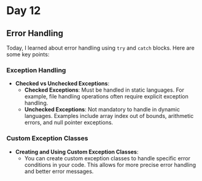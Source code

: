 # Day 12

## Error Handling

Today, I learned about error handling using `try` and `catch` blocks. Here are some key points:

### Exception Handling

- **Checked vs Unchecked Exceptions**:
  - **Checked Exceptions**: Must be handled in static languages. For example, file handling operations often require explicit exception handling.
  - **Unchecked Exceptions**: Not mandatory to handle in dynamic languages. Examples include array index out of bounds, arithmetic errors, and null pointer exceptions.

### Custom Exception Classes

- **Creating and Using Custom Exception Classes**:
  - You can create custom exception classes to handle specific error conditions in your code. This allows for more precise error handling and better error messages.


